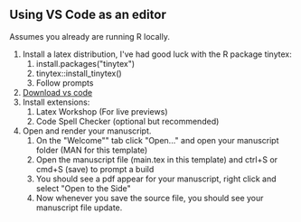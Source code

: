 ## Using VS Code as an editor

Assumes you already are running R locally.

1. Install a latex distribution, I've had good luck with the R package tinytex:
    1. install.packages("tinytex")
    2. tinytex::install_tinytex()
    3. Follow prompts
2. [Download vs code](https://code.visualstudio.com/download)
3. Install extensions:
    1. Latex Workshop (For live previews)
    2. Code Spell Checker (optional but recommended)
4. Open and render your manuscript.
    1. On the "Welcome"" tab click "Open..." and open your manuscript folder (MAN for this template)
    2. Open the manuscript file (main.tex in this template) and ctrl+S or cmd+S (save) to prompt a build
    3. You should see a pdf appear for your manuscript, right click and select "Open to the Side"
    4. Now whenever you save the source file, you should see your manuscript file update.
